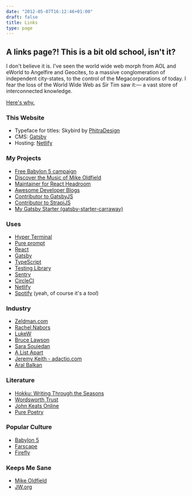 ```yaml
---
date: "2012-05-07T16:12:46+01:00"
draft: false
title: Links
type: page
---
```


## A links page?! This is a bit old school, isn't it?

I don't believe it is. I've seen the world wide web morph from AOL and eWorld to Angelfire and Geocites, to a massive conglomeration of independent city-states, to the control of the Megacorporations of today. I fear the loss of the World Wide Web as Sir Tim saw it:— a vast store of interconnected knowledge.

[Here's why.](https://medium.com/matter/the-web-we-have-to-save-2eb1fe15a426)

### This Website

- Typeface for titles: Skybird by [PhitraDesign](http://phitradesign-fonts.com/)
- CMS: [Gatsby](http://gatsbyjs.org)
- Hosting: [Netlify](https://www.netlify.com)

### My Projects
- [Free Babylon 5 campaign](https://freebabylon5.com)
- [Discover the Music of Mike Oldfield](https://discovermikeoldfield.info)
- [Maintainer for React Headroom](https://github.com/KyleAMathews/react-headroom/)
- [Awesome Developer Blogs](https://github.com/endymion1818/awesome-developer-blogs)
- [Contributor to GatsbyJS](https://github.com/gatsbyjs/gatsby)
- [Contributor to StrapiJS](https://github.com/strapi/strapi)
- [My Gatsby Starter (gatsby-starter-carraway)](https://www.gatsbyjs.org/starters/endymion1818/gatsby-starter-carraway/)

### Uses
- [Hyper Terminal](https://hyper.is)
- [Pure prompt](https://github.com/sindresorhus/pure)
- [React](https://reactjs.org/)
- [Gatsby](https://www.gatsbyjs.org/)
- [TypeScript](https://www.typescriptlang.org)
- [Testing Library](https://testing-library.com/react/)
- [Sentry](https://sentry.io/welcome/)
- [CircleCI](http://circleci.com)
- [Netlify](http://netlify.com)
- [Spotify](https://www.spotify.com/uk/) (yeah, of course it's a _tool_)

### Industry
- [Zeldman.com](http://www.zeldman.com)
- [Rachel Nabors](http://rachelnabors.com)
- [LukeW](https://www.lukew.com/ff/)
- [Bruce Lawson](http://www.brucelawson.co.uk)
- [Sara Souiedan](https://sarasoueidan.com)
- [A List Apart](https://alistapart.com)
- [Jeremy Keith - adactio.com](https://adactio.com/journal/)
- [Aral Balkan](https://ar.al)

### Literature
- [Hokku: Writing Through the Seasons](http://github.com)
- [Wordsworth Trust](https://wordsworth.org.uk)
- [John Keats Online](http://john-keats.com)
- [Pure Poetry](http://pure-poetry.co.uk/)

### Popular Culture
- [Babylon 5](http://freebabylon5.com)
- [Farscape](http://www.farscapeworld.com)
- [Firefly](http://browncoats.com)

### Keeps Me Sane
- [Mike Oldfield](http://mikeoldfieldofficial.com)
- [JW.org](https://www.jw.org)
